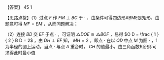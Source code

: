【答案】 45 1

【思路点拨】（1）过点 $F$ 作 $F M \perp B C$ 于 $\cdot$ ，由条件可得四边形ABME是矩形，由题意可得 $M F = E M$ ，从而问题解决；

（2）连接 $B D$ 交 $E F$ 于点 $\cdot$ ，可证明 $\triangle D O E { \cong } \triangle B O F$ ，易得 $O D = \frac { 1 } { 2 } B D = 2$ ，由 $D H \perp E F$ 知， $M H = 2$ ，即点 $\cdot$ 在以 $O D$ 中点 $M$ 为圆 $\cdot$ ，1 为半径的圆上运动，当点 $\cdot$ 与点 $A$ 重合时， $C H$ 的值最小，由三角函数知识即可求得此时最小值

